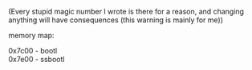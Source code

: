 (Every stupid magic number I wrote is there for a reason, and changing anything will have consequences (this warning is mainly for me))  

memory map:  

0x7c00 - bootl  
0x7e00 - ssbootl  

